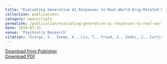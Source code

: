```yaml
---
title: "Evaluating Generative AI Responses to Real-World Drug-Related Questions"
collection: publications
category: manuscripts
permalink: /publication/evaluating-generative-ai-responses-to-real-world-drug-related-questions
date: 2024-07-25
venue: 'Psychiatry Research'
citation: 'Giorgi, S., Isman, K., Liu, T., Fried, Z., Sedoc, J., Curtis, B. (2024). &quot;Evaluating Generative AI Responses to Real-World Drug Related Questions&quot; <i>Psychiatry Research</i>.'
---
```


[Download from Publisher](https://www.sciencedirect.com/science/article/pii/S0165178124003433)  
[Download PDF](/files/publications/giorgi2024evaluating.pdf)


